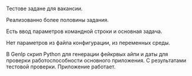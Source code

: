 Тестове задане для вакансии.

Реализованно более половины задания.

Есть ввод параметров командной строки и основная задача.

Нет параметров из файла конфигурации, из переменных среды.

В GenIp скрип Python для генерации фейкрвых айпи и даты для проверки работоспособности основного приложения. С результатами тестовой проверки. Приложение работает.
